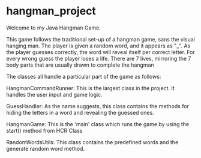 # hangman_project

Welcome to my Java Hangman Game.

This game follows the traditional set-up of a hangman game, sans the visual hanging man.
The player is given a random word, and it appears as "_". As the player guesses correctly, the word will reveal itself per correct letter.
For every wrong guess the player loses a life. There are 7 lives, mirroring the 7 body parts that are usually drawn to complete the hangman


The classes all handle a particular part of the game as follows:

HangmanCommandRunner:
This is the largest class in the project. It handles the user input and game logic.

GuessHandler:
As the name suggests, this class contains the methods for hiding the letters in a word and revealing the guessed ones.

HangmanGame:
This is the 'main' class which runs the game by using the start() method from HCR Class

RandomWordsUtils:
This class contains the predefined words and the generate random word method. 
